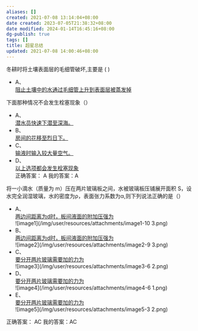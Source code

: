 ```yaml
---
aliases: []
created: 2021-07-08 13:14:04+08:00
date created: 2023-07-05T21:38:32+08:00
date modified: 2024-01-14T16:45:16+08:00
dg-publish: true
tags: []
title: 超星总结
updated: 2021-07-08 14:00:46+08:00
---
```


冬耕时将土壤表面层的毛细管破坏,主要是 (   )
- A、  
  [阻止土壤中的水通过毛细管上升到表面层被蒸发掉](javascript:void(0))

下面那种情况不会发生栓塞现象（）
- A、  
  [潜水员快速下潜至深海。](javascript:void(0))
- B、  
  [房间的花移至烈日下。](javascript:void(0))
- C、  
  [输液时输入较大量空气。](javascript:void(0))
- D、  
  [以上选项都会发生栓塞现象](javascript:void(0))  
正确答案： A 我的答案：A

将一小滴水（质量为 m）压在两片玻璃板之间，水被玻璃板压铺展开面积 S，设水完全润湿玻璃，水的密度为ρ，表面张力系数为α,则下列说法正确的是（）
- A、  
  [两边间距离为d时，板间液面的附加压强为](javascript:void(0))  
![image1](/img/user/resources/attachments/image1-10 3.png)
- B、  
  [两边间距离为d时，板间液面的附加压强为](javascript:void(0))  
![image2](/img/user/resources/attachments/image2-9 3.png)
- C、  
  [要分开两片玻璃需要加的力为](javascript:void(0))  
![image3](/img/user/resources/attachments/image3-6 2.png)
- D、  
  [要分开两片玻璃需要加的力为](javascript:void(0))  
![image4](/img/user/resources/attachments/image4-6 1.png)
- E、  
  [要分开两片玻璃需要加的力为](javascript:void(0))  
![image5](/img/user/resources/attachments/image5-3 2.png)

正确答案： AC 我的答案：AC